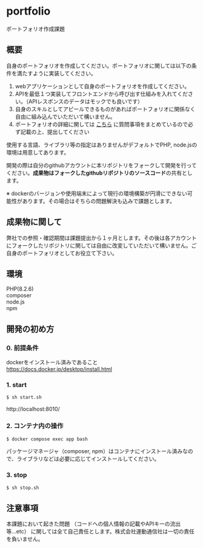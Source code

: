 # portfolio
ポートフォリオ作成課題

## 概要
自身のポートフォリオを作成してください。ポートフォリオに関しては以下の条件を満たすように実装してください。

1. webアプリケーションとして自身のポートフォリオを作成してください。
2. APIを最低１つ実装してフロントエンドから呼び出す仕組みを入れてください。（APIレスポンスのデータはモックでも良いです）
3. 自身のスキルとしてアピールできるものがあればポートフォリオに関係なく自由に組み込んでいただいて構いません。
4. ポートフォリオの詳細に関しては [こちら](https://github.com/undotsushin/portfolio/blob/main/submission.md) に質問事項をまとめているので必ず記載の上、提出してください

使用する言語、ライブラリ等の指定はありませんがデフォルトでPHP, node.jsの環境は用意してあります。

開発の際は自分のgithubアカウントに本リポジトリをフォークして開発を行ってください。<b>成果物はフォークしたgithubリポジトリのソースコード</b>の共有とします。

※ dockerのバージョンや使用端末によって現行の環境構築が円滑にできない可能性があります。その場合はそちらの問題解決も込みで課題とします。
## 成果物に関して
弊社での参照・確認期間は課題提出から１ヶ月とします。その後は各アカウントにフォークしたリポジトリに関しては自由に改変していただいて構いません。ご自身のポートフォリオとしてお役立て下さい。

## 環境
PHP(8.2.6)   
composer    
node.js    
npm  

## 開発の初め方

### 0. 前提条件
dockerをインストール済みであること<br>
https://docs.docker.jp/desktop/install.html

### 1. start

```bash
$ sh start.sh
```

http://localhost:8010/


### 2. コンテナ内の操作

```bash
$ docker compose exec app bash
```
 
パッケージマネージャ（composer, npm）はコンテナにインストール済みなので、ライブラリなどは必要に応じてインストールしてください。

### 3. stop

```bash
$ sh stop.sh
```

## 注意事項
本課題において起きた問題 （コードへの個人情報の記載やAPIキーの流出等...etc） に関しては全て自己責任とします。株式会社運動通信社は一切の責任を負いません。



